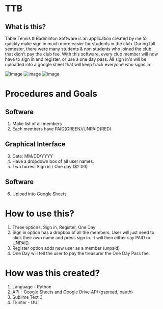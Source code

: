 # TTB
## What is this?
Table Tennis &amp; Badminton Software is an application created by me to quickly make sign in much more easier for students in the club. During fall semester, there were many students & non students who joined the club that didn't pay the club fee. With this software, every club member will now have to sign in and register, or use a one day pass. All sign in's will be uploaded into a google sheet that will keep track everyone who signs in.

![image](https://user-images.githubusercontent.com/30359951/51105065-d0630c80-179c-11e9-8dbb-707c4e4e1b40.png)
![image](https://user-images.githubusercontent.com/30359951/51292766-d9ccbe80-19c0-11e9-9677-7b399189d585.png)
![image](https://user-images.githubusercontent.com/30359951/51292975-9161d080-19c1-11e9-9bd1-d980b76819ef.png)

# Procedures and Goals
## Software
1. Make list of all members
2. Each members have PAID(GREEN)/UNPAID(RED)
## Graphical Interface
3. Date: MM/DD/YYYY
4. Have a dropdown box of all user names.
5. Two boxes: Sign in / One day ($2.00)
## Software
6. Upload into Google Sheets

# How to use this?
1. Three options: Sign in, Register, One Day
2. Sign in option has a dropbox of all the members. User will just need to click their own name and press sign in. It will then either say PAID or UNPAID.
3. Register option adds new user as a member (unpaid)
4. One Day will tell the user to pay the treasurer the One Day Pass fee.

# How was this created?
1. Language - Python
2. API - Google Sheets and Google Drive API (gspread, oauth)
3. Sublime Text 3
4. Tkinter - GUI
